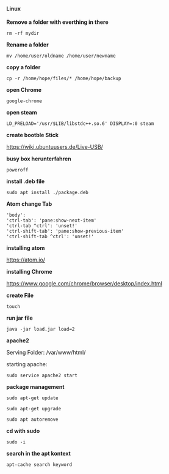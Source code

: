 #### Linux
<b>Remove a folder with everthing in there </b>

    rm -rf mydir

<b> Rename a folder </b>

    mv /home/user/oldname /home/user/newname

<b> copy a folder </b>

    cp -r /home/hope/files/* /home/hope/backup

<b> open Chrome </b>

    google-chrome

<b> open steam </b>

    LD_PRELOAD='/usr/$LIB/libstdc++.so.6' DISPLAY=:0 steam

<b> create bootble Stick </b>

https://wiki.ubuntuusers.de/Live-USB/

<b>busy box herunterfahren </b>

    poweroff

<b> install .deb file </b>

    sudo apt install ./package.deb

<b> Atom change Tab </b>

    'body':
    'ctrl-tab': 'pane:show-next-item'
    'ctrl-tab ^ctrl': 'unset!'
    'ctrl-shift-tab': 'pane:show-previous-item'
    'ctrl-shift-tab ^ctrl': 'unset!'


<b> installing atom </b>

https://atom.io/

<b>installing Chrome</b>

https://www.google.com/chrome/browser/desktop/index.html

<b> create File </b>

    touch

<b>run jar file </b>

    java -jar load.jar load=2

<b>apache2</b>

Serving Folder: /var/www/html/

starting apache: 
    
    sudo service apache2 start

<b> package management</b>
    
    sudo apt-get update
 
    sudo apt-get upgrade
 
    sudo apt autoremove

<b>cd with sudo </b>

    sudo -i

<b>search in the apt kontext </b>

    apt-cache search keyword


